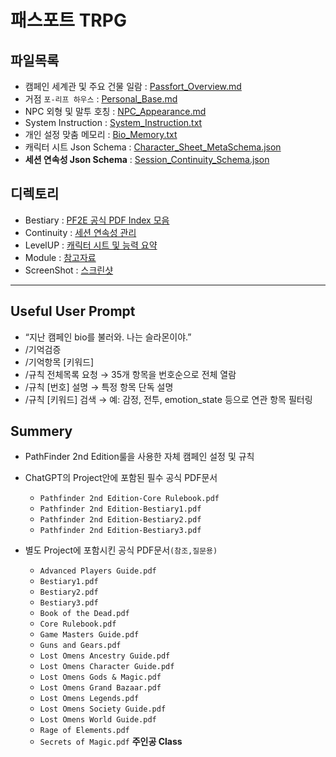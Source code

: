 # 패스포트 TRPG

## 파일목록
- 캠페인 세계관 및 주요 건물 일람 : [Passfort_Overview.md](https://github.com/darkbard81/Pathfinder-2e/blob/main/Passfort/Passfort_Overview.md)
- 거점 `포-리프 하우스` : [Personal_Base.md](https://github.com/darkbard81/Pathfinder-2e/blob/main/Passfort/Personal_Base.md)
- NPC 외형 및 말투 호칭 : [NPC_Appearance.md](https://github.com/darkbard81/Pathfinder-2e/blob/main/Passfort/NPC_Appearance.md)
- System Instruction : [System_Instruction.txt](https://github.com/darkbard81/Pathfinder-2e/blob/main/Passfort/System_Instruction.txt)
- 개인 설정 맞춤 메모리 : [Bio_Memory.txt](https://github.com/darkbard81/Pathfinder-2e/blob/main/Passfort/Bio_Memory.txt)
- 캐릭터 시트 Json Schema : [Character_Sheet_MetaSchema.json](https://github.com/darkbard81/Pathfinder-2e/blob/main/Passfort/Character_Sheet_MetaSchema.json)
- **세션 연속성 Json Schema** : [Session_Continuity_Schema.json](https://github.com/darkbard81/Pathfinder-2e/blob/main/Passfort/Continuity/Session_Continuity_Schema.json)

## 디렉토리
- Bestiary : [PF2E 공식 PDF Index 모음](https://github.com/darkbard81/Pathfinder-2e/tree/main/Passfort/Bestiary)
- Continuity : [세션 연속성 관리](https://github.com/darkbard81/Pathfinder-2e/tree/main/Passfort/Continuity)
- LevelUP : [캐릭터 시트 및 능력 요약](https://github.com/darkbard81/Pathfinder-2e/tree/main/Passfort/LevelUP)
- Module : [참고자료](https://github.com/darkbard81/Pathfinder-2e/tree/main/Passfort/Module)
- ScreenShot : [스크린샷](https://github.com/darkbard81/Pathfinder-2e/tree/main/Passfort/ScreenShot)

---

## Useful User Prompt

- “지난 캠페인 bio를 불러와. 나는 슬라몬이야.”
- /기억검증
- /기억항목 [키워드]
- /규칙 전체목록 요청 → 35개 항목을 번호순으로 전체 열람
- /규칙 [번호] 설명 → 특정 항목 단독 설명
- /규칙 [키워드] 검색 → 예: 감정, 전투, emotion_state 등으로 연관 항목 필터링
  
## Summery

- PathFinder 2nd Edition룰을 사용한 자체 캠페인 설정 및 규칙
- ChatGPT의 Project안에 포함된 필수 공식 PDF문서 
  - `Pathfinder 2nd Edition-Core Rulebook.pdf`
  - `Pathfinder 2nd Edition-Bestiary1.pdf`
  - `Pathfinder 2nd Edition-Bestiary2.pdf`
  - `Pathfinder 2nd Edition-Bestiary3.pdf`

- 별도 Project에 포함시킨 공식 PDF문서`(참조,질문용)`
  - `Advanced Players Guide.pdf`
  - `Bestiary1.pdf`
  - `Bestiary2.pdf`
  - `Bestiary3.pdf`
  - `Book of the Dead.pdf`
  - `Core Rulebook.pdf`
  - `Game Masters Guide.pdf`
  - `Guns and Gears.pdf`
  - `Lost Omens Ancestry Guide.pdf`
  - `Lost Omens Character Guide.pdf`
  - `Lost Omens Gods & Magic.pdf`
  - `Lost Omens Grand Bazaar.pdf`
  - `Lost Omens Legends.pdf`
  - `Lost Omens Society Guide.pdf`
  - `Lost Omens World Guide.pdf`
  - `Rage of Elements.pdf`
  - `Secrets of Magic.pdf` **주인공 Class**
